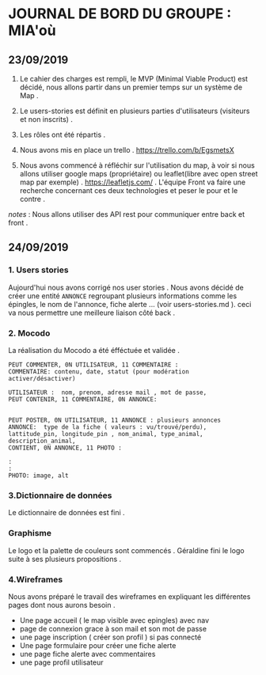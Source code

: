 # **JOURNAL DE BORD DU GROUPE : MIA'où**


## **23/09/2019**

1. Le cahier des charges est rempli, le MVP (Minimal Viable Product) est décidé, nous allons partir dans un premier temps sur un système de Map . 

2. Le users-stories est définit en plusieurs parties d'utilisateurs (visiteurs et non inscrits) .

3. Les rôles ont été répartis . 

4. Nous avons mis en place un trello . https://trello.com/b/EgsmetsX

5. Nous avons commencé à réfléchir sur l'utilisation du map, à voir si nous allons utiliser google maps (propriétaire) ou leaflet(libre avec open street map par exemple) . 
https://leafletjs.com/ . L'équipe Front va faire une recherche concernant ces deux technologies et peser le pour et le contre . 

*notes* : Nous allons utiliser des API rest pour communiquer entre back et front . 


## **24/09/2019**

### 1. Users stories

Aujourd'hui nous avons corrigé nos user stories . Nous avons décidé de créer une entité `ANNONCE` regroupant plusieurs informations comme les épingles, le nom de l'annonce, fiche alerte ... (voir  users-stories.md ). 
ceci va nous permettre une meilleure liaison côté back . 

### 2. Mocodo

La réalisation du Mocodo a été éfféctuée et validée . 

```
PEUT COMMENTER, 0N UTILISATEUR, 11 COMMENTAIRE :   
COMMENTAIRE: contenu, date, statut (pour modération activer/désactiver)

UTILISATEUR :  nom, prenom, adresse mail , mot de passe,
PEUT CONTENIR, 11 COMMENTAIRE, 0N ANNONCE:


PEUT POSTER, 0N UTILISATEUR, 11 ANNONCE : plusieurs annonces
ANNONCE:  type de la fiche ( valeurs : vu/trouvé/perdu), lattitude_pin, longitude_pin , nom_animal, type_animal, description_animal, 
CONTIENT, 0N ANNONCE, 11 PHOTO :

:
:
PHOTO: image, alt
```

### 3.Dictionnaire de données

Le dictionnaire de données est fini . 

### Graphisme

Le logo et la palette de couleurs sont commencés . Géraldine fini le logo suite à ses plusieurs propositions . 

### 4.Wireframes 

Nous avons préparé le travail des wireframes en expliquant les différentes pages dont nous aurons besoin . 

- Une page accueil ( le map visible avec epingles) avec nav 
- page de connexion grace à son mail et son mot de passe
- une page inscription ( créer son profil ) si pas connecté
- Une page formulaire pour créer une fiche alerte
- une page fiche alerte avec commentaires
- une page profil utilisateur





